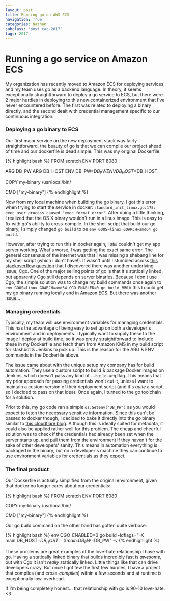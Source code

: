 ```yaml
---
layout: post
title: Running go on AWS ECS
navigation: True
categories: Nathan
subclass: 'post tag-2017'
tags: 2017
---
```


# Running a go service on Amazon ECS

My organization has recently moved to Amazon ECS for deploying services, and my team uses go as a backend language. In theory, it seems exceptionally straightforward to deploy a go service to ECS, but there were 2 major hurdles in deploying to this new containerized environment that I've never encountered before. The first was related to deploying a binary directly, and the second dealt with credential management specific to our continuous integration.

### Deploying a go binary to ECS

Our first major service on the new deployment stack was fairly straightforward, the beauty of go is that we can compile our project ahead of time and our dockerfile is dead simple. This was my original Dockerfile:


{% highlight bash %}
FROM scratch
ENV PORT 8080

ARG DB_PW
ARG DB_HOST
ENV DB_PW=$DB_PW
ENV DB_HOST=$DB_HOST

COPY my-binary /usr/local/bin/

CMD ["my-binary"]
{% endhighlight %}

Now from my local machine when building the go binary, I got this error when trying to start the service in docker: `standard_init_linux.go:175: exec user process caused "exec format error"`. After doing a little thinking, I realized that the OS X binary wouldn't run in a linux image. This is easy to fix with go's ability to cross-compile. In the shell script that build our go binary, I simply changed `go build` to be `env GOOS=linux GOARCH=amd64 go build`.

However, after trying to run this in docker again, I _still_ couldn't get my app server working. What's worse, I was getting the exact same error. The general consensus of the internet was that I was missing a shebang line for my shell script (which I don't have!). It wasn't until I stumbled across [this stackoverflow question](http://stackoverflow.com/questions/34729748/installed-go-binary-not-found-in-path-on-alpine-linux-docker) that I discovered there was another underlying issue, Cgo. One of the major selling points of go is that it's statically linked, but apparently Cgo still depends on server binaries. Because I don't use Cgo, the simple solution was to change my build commands once again to `env GOOS=linux GOARCH=amd64 CGO_ENABLED=0 go build`. With this I could get my go binary running locally and in Amazon ECS. But there was another issue...

### Managing credentials

Typically, my team will use environment variables for managing credentials. This has the advantage of being easy to set up on both a developer's environment and in deployments. I typically want to supply these to the image I deploy at build time, so it was pretty straightforward to include these in my Dockerfile and fetch them from Amazon KMS in my build script for stashbot & Jenkins to pick up. This is the reason for the ARG & ENV commands in the Dockerfile above.

The issue came about with the unique setup my company has for build automation. They use a custom script to build & package Docker images on Jenkins, which doesn't pass any kind of `--build-arg` flag. This means that my prior approach for passing credentials won't cut it, unless I want to maintain a custom version of their deployment script (and it's _quite_ a script, so I decided to pass on that idea). Once again, I turned to the go toolchain for a solution.

Prior to this, my go code ran a simple `os.Getenv("DB_PW")` as you would expect to fetch the necessary sensitive information. Since this can't be passed to docker though, I decided to bake it directly into the go binary similar to [this cloudflare blog](https://blog.cloudflare.com/setting-go-variables-at-compile-time/). Although this is ideally suited for metadata, it could also be applied rather well for this problem. The cheap and cheerful solution was to check if the credentials had already been set when the server starts up, and pull them from the environment if they haven't for the sake of other developers' sanity. This means in automation everything is packaged in the binary, but on a developer's machine they can continue to use environment variables for credentials as they expect.

### The final product

Our Dockerfile is actually simplified from the original environment, given that docker no longer cares about our credentials:

{% highlight bash %}
FROM scratch
ENV PORT 8080

COPY my-binary /usr/local/bin/

CMD ["my-binary"]
{% endhighlight %}

Our go build command on the other hand has gotten quite verbose:

{% highlight bash %}
env CGO_ENABLED=0 go build -ldflags="-X main.DB_HOST=$DB_HOST -X main.DB_PW=$DB_PW" -v
{% endhighlight %}

These problems are great examples of the love-hate relationship I have with go. Having a statically linked binary that builds incredibly fast is _awesome_, but with Cgo it isn't _really_ statically linked. Little things like that can drive developers crazy. But once I got few the first few hurdles, I have a project that compiles (and _cross-compiles_) within a few seconds and at runtime is exceptionally low-overhead.

If I'm being completely honest... that relationship with go is 90-10 love-hate. <3
